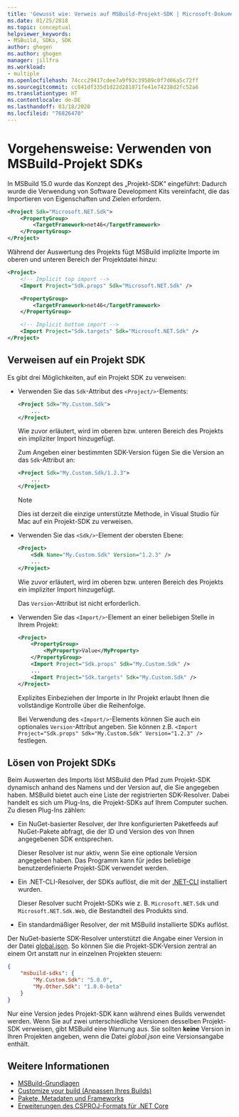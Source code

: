 ```yaml
---
title: 'Gewusst wie: Verweis auf MSBuild-Projekt-SDK | Microsoft-Dokumentation'
ms.date: 01/25/2018
ms.topic: conceptual
helpviewer_keywords:
- MSBuild, SDKs, SDK
author: ghogen
ms.author: ghogen
manager: jillfra
ms.workload:
- multiple
ms.openlocfilehash: 74ccc29417cdee7a9f93c39509c0f7d06a5c72ff
ms.sourcegitcommit: cc841df335d1d22d281871fe41e74238d2fc52a6
ms.translationtype: HT
ms.contentlocale: de-DE
ms.lasthandoff: 03/18/2020
ms.locfileid: "76826470"
---
```

# <a name="how-to-use-msbuild-project-sdks"></a>Vorgehensweise: Verwenden von MSBuild-Projekt SDKs

In MSBuild 15.0 wurde das Konzept des „Projekt-SDK“ eingeführt: Dadurch wurde die Verwendung von Software Development Kits vereinfacht, die das Importieren von Eigenschaften und Zielen erfordern.

```xml
<Project Sdk="Microsoft.NET.Sdk">
    <PropertyGroup>
        <TargetFramework>net46</TargetFramework>
    </PropertyGroup>
</Project>
```

Während der Auswertung des Projekts fügt MSBuild implizite Importe im oberen und unteren Bereich der Projektdatei hinzu:

```xml
<Project>
    <!-- Implicit top import -->
    <Import Project="Sdk.props" Sdk="Microsoft.NET.Sdk" />

    <PropertyGroup>
        <TargetFramework>net46</TargetFramework>
    </PropertyGroup>

    <!-- Implicit bottom import -->
    <Import Project="Sdk.targets" Sdk="Microsoft.NET.Sdk" />
</Project>
```

## <a name="reference-a-project-sdk"></a>Verweisen auf ein Projekt SDK

Es gibt drei Möglichkeiten, auf ein Projekt SDK zu verweisen:

- Verwenden Sie das `Sdk`-Attribut des `<Project/>`-Elements:

    ```xml
    <Project Sdk="My.Custom.Sdk">
        ...
    </Project>
    ```

    Wie zuvor erläutert, wird im oberen bzw. unteren Bereich des Projekts ein impliziter Import hinzugefügt.
    
    Zum Angeben einer bestimmten SDK-Version fügen Sie die Version an das `Sdk`-Attribut an:

    ```xml
    <Project Sdk="My.Custom.Sdk/1.2.3">
        ...
    </Project>
    ```

    > [!NOTE]
    > Dies ist derzeit die einzige unterstützte Methode, in Visual Studio für Mac auf ein Projekt-SDK zu verweisen.

- Verwenden Sie das `<Sdk/>`-Element der obersten Ebene:

    ```xml
    <Project>
        <Sdk Name="My.Custom.Sdk" Version="1.2.3" />
        ...
    </Project>
   ```

   Wie zuvor erläutert, wird im oberen bzw. unteren Bereich des Projekts ein impliziter Import hinzugefügt.
   
   Das `Version`-Attribut ist nicht erforderlich.

- Verwenden Sie das `<Import/>`-Element an einer beliebigen Stelle in Ihrem Projekt:

    ```xml
    <Project>
        <PropertyGroup>
            <MyProperty>Value</MyProperty>
        </PropertyGroup>
        <Import Project="Sdk.props" Sdk="My.Custom.Sdk" />
        ...
        <Import Project="Sdk.targets" Sdk="My.Custom.Sdk" />
    </Project>
   ```

   Explizites Einbeziehen der Importe in Ihr Projekt erlaubt Ihnen die vollständige Kontrolle über die Reihenfolge.

   Bei Verwendung des `<Import/>`-Elements können Sie auch ein optionales `Version`-Attribut angeben. Sie können z.B. `<Import Project="Sdk.props" Sdk="My.Custom.Sdk" Version="1.2.3" />` festlegen.

## <a name="how-project-sdks-are-resolved"></a>Lösen von Projekt SDKs

Beim Auswerten des Imports löst MSBuild den Pfad zum Projekt-SDK dynamisch anhand des Namens und der Version auf, die Sie angegeben haben.  MSBuild bietet auch eine Liste der registrierten SDK-Resolver. Dabei handelt es sich um Plug-Ins, die Projekt-SDKs auf Ihrem Computer suchen. Zu diesen Plug-Ins zählen:

- Ein NuGet-basierter Resolver, der Ihre konfigurierten Paketfeeds auf NuGet-Pakete abfragt, die der ID und Version des von Ihnen angegebenen SDK entsprechen.

   Dieser Resolver ist nur aktiv, wenn Sie eine optionale Version angegeben haben. Das Programm kann für jedes beliebige benutzerdefinierte Projekt-SDK verwendet werden.
   
- Ein .NET-CLI-Resolver, der SDKs auflöst, die mit der [.NET-CLI](/dotnet/core/tools/) installiert wurden.

   Dieser Resolver sucht Projekt-SDKs wie z. B. `Microsoft.NET.Sdk` und `Microsoft.NET.Sdk.Web`, die Bestandteil des Produkts sind.
   
- Ein standardmäßiger Resolver, der mit MSBuild installierte SDKs auflöst.

Der NuGet-basierte SDK-Resolver unterstützt die Angabe einer Version in der Datei [global.json](/dotnet/core/tools/global-json). So können Sie die Projekt-SDK-Version zentral an einem Ort anstatt nur in einzelnen Projekten steuern:

```json
{
    "msbuild-sdks": {
        "My.Custom.Sdk": "5.0.0",
        "My.Other.Sdk": "1.0.0-beta"
    }
}
```

Nur eine Version jedes Projekt-SDK kann während eines Builds verwendet werden. Wenn Sie auf zwei unterschiedliche Versionen desselben Projekt-SDK verweisen, gibt MSBuild eine Warnung aus. Sie sollten **keine** Version in Ihren Projekten angeben, wenn die Datei *global.json* eine Versionsangabe enthält.

## <a name="see-also"></a>Weitere Informationen

- [MSBuild-Grundlagen](../msbuild/msbuild-concepts.md)
- [Customize your build (Anpassen Ihres Builds)](../msbuild/customize-your-build.md)
- [Pakete, Metadaten und Frameworks](/dotnet/core/packages)
- [Erweiterungen des CSPROJ-Formats für .NET Core](/dotnet/core/tools/csproj)
